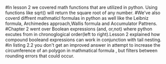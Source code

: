 #In lesson 2 we covered math functions that are utilized in python. Using functions like sqrt() will return the square root of any number. 
#We've also coverd diffrent mathmaticl formulas in python as well like the Leibniz formula, Archimedes approach,Wallis formula and Accumulator Pattrens.
#Chapter 2 went over Boolean expressions (and, or,not) where python excutes from in chronoglogical order(left to right).Lesson 2 explained how compound booleand expressions can work in conjunction with tail nesting.
#in listing 2.2 you don't get an improved answer in attempt to increase the circumference of an polygon in mathmatical formula , but filters between rounding errors that could occur. 
